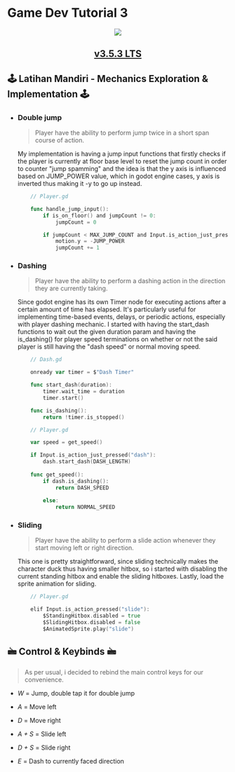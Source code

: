 # Game Dev Tutorial 3

<p align='Center'>
    <a href="https://github.com/sponsors/alexandresanlim">
        <img src="https://img.shields.io/badge/Godot-478CBF?style=for-the-badge&logo=GodotEngine&logoColor=white"/>
            <center>
                <h2>v3.5.3 LTS</h2>
            </center>  
    </a>
</p>

## 🕹️ Latihan Mandiri - Mechanics Exploration & Implementation 🕹️

- ### Double jump

    > Player have the ability to perform jump twice in a short span course of action.
    
    My implementation is having a jump input functions that firstly checks if the player is currently at floor base level to reset the jump count in order to counter "jump spamming" and the idea is that the y axis is influenced based on JUMP_POWER value, which in godot engine cases, y axis is inverted thus making it -y to go up instead.

    ```go
        // Player.gd

        func handle_jump_input():
            if is_on_floor() and jumpCount != 0:
                jumpCount = 0

            if jumpCount < MAX_JUMP_COUNT and Input.is_action_just_pressed("jump"):
                motion.y = -JUMP_POWER
                jumpCount += 1
    ```

- ### Dashing

    > Player have the ability to perform a dashing action in the direction they are currently taking.

    Since godot engine has its own Timer node for executing actions after a certain amount of time has elapsed. It's particularly useful for implementing time-based events, delays, or periodic actions, especially with player dashing mechanic. I started with having the start_dash functions to wait out the given duration param and having the is_dashing() for player speed terminations on whether or not the said player is still having the "dash speed" or normal moving speed.

    ```go
        // Dash.gd

        onready var timer = $"Dash Timer"

        func start_dash(duration):
            timer.wait_time = duration
            timer.start()

        func is_dashing():
            return !timer.is_stopped()
    ```
    ```go
        // Player.gd

        var speed = get_speed()

        if Input.is_action_just_pressed("dash"):
            dash.start_dash(DASH_LENGTH)
        
        func get_speed():
            if dash.is_dashing():
                return DASH_SPEED
                
            else:
                return NORMAL_SPEED
    ```


- ### Sliding

    > Player have the ability to perform a slide action whenever they start moving left or right direction.

    This one is pretty straightforward, since sliding technically makes the character duck thus having smaller hitbox, so i started with disabling the current standing hitbox and enable the sliding hitboxes. Lastly, load the sprite animation for sliding.

    ```go
        // Player.gd

        elif Input.is_action_pressed("slide"):
            $StandingHitbox.disabled = true
            $SlidingHitbox.disabled = false
            $AnimatedSprite.play("slide")
    ```

##
## 🖮 Control & Keybinds 🖮

> As per usual, i decided to rebind the main control keys for our convenience.

- *W* = Jump, double tap it for double jump

- *A* = Move left

- *D* = Move right

- *A + S* = Slide left

- *D + S* = Slide right

- *E* = Dash to currently faced direction